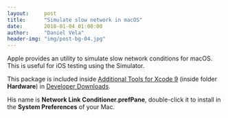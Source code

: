 ```yaml
---
layout:     post
title:      "Simulate slow network in macOS"
date:       2018-01-04 01:00:00
author:     "Daniel Vela"
header-img: "img/post-bg-04.jpg"
---
```


Apple provides an utility to simulate slow network conditions for macOS. This is useful for iOS testing using the Simulator.

This package is included inside [Additional Tools for Xcode 9](https://download.developer.apple.com/Developer_Tools/Additional_Tools_for_Xcode_9/Additional_Tools_for_Xcode_9.dmg) (inside folder **Hardware**) in [Developer Downloads](https://developer.apple.com/download/).

His name is **Network Link Conditioner.prefPane**, double-click it to install in the **System Preferences** of your Mac.

